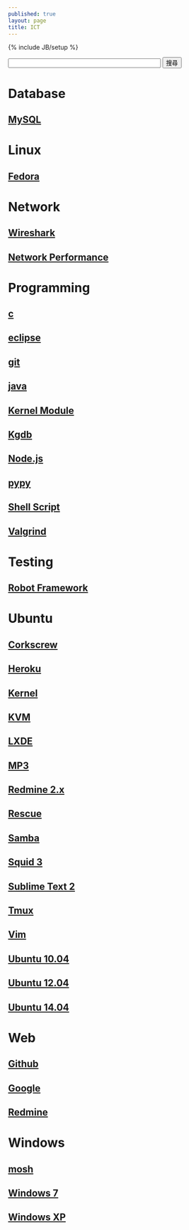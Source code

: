 ```yaml
---
published: true
layout: page
title: ICT
---
```


{% include JB/setup %}

<form name="cse" id="searchbox" action="/search.html">
  <input type="hidden" name="cref" value="" />
  <input type="hidden" name="ie" value="utf-8" />
  <input type="hidden" name="hl" value="zh-CN" />
  <input name="q" type="text" size="40" />
  <input type="submit" name="sa" value="搜尋" />
</form>

# Database

## [MySQL](/database/mysql)

# Linux

## [Fedora](/linux/fedora)

# Network

## [Wireshark](/network/wireshark)

## [Network Performance](/network/performance)

# Programming

## [c](/programming/c)

## [eclipse](/programming/eclipse)

## [git](/programming/git)

## [java](/programming/java)

## [Kernel Module](/programming/kernel-module)

## [Kgdb](/programming/kgdb)

## [Node.js](/programming/nodejs)

## [pypy](/programming/pypy)

## [Shell Script](/programming/shell-script)

## [Valgrind](/programming/valgrind)

# Testing

## [Robot Framework](/testing/robot-framework)

# Ubuntu

## [Corkscrew](/ubuntu/corkscrew)

## [Heroku](/ubuntu/heroku)

## [Kernel](/ubuntu/kernel)

## [KVM](/ubuntu/kvm)

## [LXDE](/ubuntu/lxde)

## [MP3](/ubuntu/mp3)

## [Redmine 2.x](/ubuntu/redmine)

## [Rescue](/ubuntu/rescue)

## [Samba](/ubuntu/samba)

## [Squid 3](/ubuntu/squid)

## [Sublime Text 2](/ubuntu/sublime-text)

## [Tmux](/ubuntu/tmux)

## [Vim](/ubuntu/vim)

## [Ubuntu 10.04](/ubuntu/ubuntu-10.04)

## [Ubuntu 12.04](/ubuntu/ubuntu-12.04)

## [Ubuntu 14.04](/ubuntu/ubuntu-14.04)

# Web

## [Github](/web/github)

## [Google](/web/google)

## [Redmine](/web/redmine)

# Windows

## [mosh](/windows/mosh)

## [Windows 7](/windows/win7)

## [Windows XP](/windows/winxp)